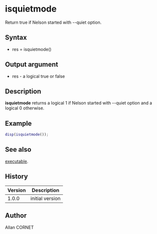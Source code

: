 # isquietmode

Return true if Nelson started with --quiet option.

## Syntax

- res = isquietmode()

## Output argument

- res - a logical true or false

## Description

  <p><b>isquietmode</b> returns a logical 1 if Nelson started with --quiet option and a logical 0 otherwise.</p>

## Example

```matlab
disp(isquietmode());
```

## See also

[executable](executable.md).

## History

| Version | Description     |
| ------- | --------------- |
| 1.0.0   | initial version |

## Author

Allan CORNET
